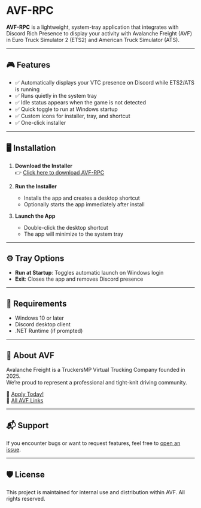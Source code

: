 # AVF-RPC

**AVF-RPC** is a lightweight, system-tray application that integrates with Discord Rich Presence to display your activity with Avalanche Freight (AVF) in Euro Truck Simulator 2 (ETS2) and American Truck Simulator (ATS).

---

## 🎮 Features

- ✅ Automatically displays your VTC presence on Discord while ETS2/ATS is running
- ✅ Runs quietly in the system tray
- ✅ Idle status appears when the game is not detected
- ✅ Quick toggle to run at Windows startup
- ✅ Custom icons for installer, tray, and shortcut
- ✅ One-click installer

---

## 🖥️ Installation

1. **Download the Installer**  
   👉 [Click here to download AVF-RPC](https://github.com/snowpocalypse828/avf-rpc/raw/refs/heads/main/AVF-RPC-Setup.exe)
   

2. **Run the Installer**  
   - Installs the app and creates a desktop shortcut
   - Optionally starts the app immediately after install

3. **Launch the App**
   - Double-click the desktop shortcut
   - The app will minimize to the system tray

---

## ⚙️ Tray Options

- **Run at Startup**: Toggles automatic launch on Windows login
- **Exit**: Closes the app and removes Discord presence

---

## 🧩 Requirements

- Windows 10 or later
- Discord desktop client
- .NET Runtime (if prompted)

---

## 🚛 About AVF

Avalanche Freight is a TruckersMP Virtual Trucking Company founded in 2025.  
We’re proud to represent a professional and tight-knit driving community.

🔗 [Apply Today!](https://avalanchefreighttm.wixsite.com/avf-tmp)  
🔗 [All AVF Links](https://linktr.ee/AvalancheFreight)

---

## 📬 Support

If you encounter bugs or want to request features, feel free to [open an issue](https://github.com/snowpocalypse828/avf-rpc/issues).

---

## 🛡️ License

This project is maintained for internal use and distribution within AVF. All rights reserved.
